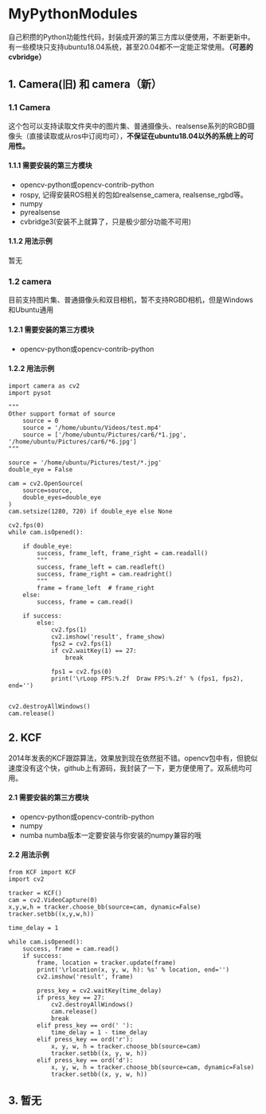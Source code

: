 # MyPythonModules
自己积攒的Python功能性代码，封装成开源的第三方库以便使用，不断更新中。有一些模块只支持ubuntu18.04系统，甚至20.04都不一定能正常使用。**（可恶的cvbridge）**

## 1. Camera(旧) 和 camera（新）
### 1.1 Camera
这个包可以支持读取文件夹中的图片集、普通摄像头、realsense系列的RGBD摄像头（直接读取或从ros中订阅均可），**不保证在ubuntu18.04以外的系统上的可用性。**

#### 1.1.1 需要安装的第三方模块
- opencv-python或opencv-contrib-python
- rospy, 记得安装ROS相关的包如realsense_camera, realsense_rgbd等。
- numpy
- pyrealsense
- cvbridge3(安装不上就算了，只是极少部分功能不可用)

#### 1.1.2 用法示例
暂无
### 1.2 camera
目前支持图片集、普通摄像头和双目相机，暂不支持RGBD相机，但是Windows和Ubuntu通用
#### 1.2.1 需要安装的第三方模块
- opencv-python或opencv-contrib-python
#### 1.2.2 用法示例
```python3
import camera as cv2
import pysot

"""
Other support format of source
    source = 0
    source = '/home/ubuntu/Videos/test.mp4'
    source = ['/home/ubuntu/Pictures/car6/*1.jpg', '/home/ubuntu/Pictures/car6/*6.jpg']
"""

source = '/home/ubuntu/Pictures/test/*.jpg'
double_eye = False

cam = cv2.OpenSource(
    source=source,
    double_eyes=double_eye
)
cam.setsize(1280, 720) if double_eye else None

cv2.fps(0)
while cam.isOpened():

    if double_eye:
        success, frame_left, frame_right = cam.readall()
        """
        success, frame_left = cam.readleft()
        success, frame_right = cam.readright()
        """
        frame = frame_left  # frame_right
    else:
        success, frame = cam.read()

    if success:
        else:
            cv2.fps(1)
            cv2.imshow('result', frame_show)
            fps2 = cv2.fps(1)
            if cv2.waitKey(1) == 27:
                break
            
            fps1 = cv2.fps(0)
            print('\rLoop FPS:%.2f  Draw FPS:%.2f' % (fps1, fps2), end='')


cv2.destroyAllWindows()
cam.release()
```


## 2. KCF
2014年发表的KCF跟踪算法，效果放到现在依然挺不错。opencv包中有，但貌似速度没有这个快，github上有源码，我封装了一下，更方便使用了。双系统均可用。

#### 2.1 需要安装的第三方模块
- opencv-python或opencv-contrib-python
- numpy
- numba numba版本一定要安装与你安装的numpy兼容的哦

#### 2.2 用法示例
```python3
from KCF import KCF
import cv2

tracker = KCF()
cam = cv2.VideoCapture(0)
x,y,w,h = tracker.choose_bb(source=cam, dynamic=False)
tracker.setbb((x,y,w,h))

time_delay = 1

while cam.isOpened():
    success, frame = cam.read()
    if success:
        frame, location = tracker.update(frame)
        print('\rlocation(x, y, w, h): %s' % location, end='')
        cv2.imshow('result', frame)

        press_key = cv2.waitKey(time_delay)
        if press_key == 27:
            cv2.destroyAllWindows()
            cam.release()
            break
        elif press_key == ord(' '):
            time_delay = 1 - time_delay
        elif press_key == ord('r'):
            x, y, w, h = tracker.choose_bb(source=cam)
            tracker.setbb((x, y, w, h))
        elif press_key == ord('d'):
            x, y, w, h = tracker.choose_bb(source=cam, dynamic=False)
            tracker.setbb((x, y, w, h))

```

## 3. 暂无
